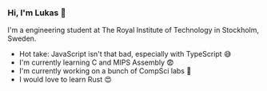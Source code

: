 ### Hi, I'm Lukas 👋
I'm a engineering student at The Royal Institute of Technology in Stockholm, Sweden.

- Hot take: JavaScript isn't that bad, especially with TypeScript 😅
- I'm currently learning C and MIPS Assembly 😨
- I'm currently working on a bunch of CompSci labs 🥵
- I would love to learn Rust 😍

<!--
**LukeyBit/LukeyBit** is a ✨ _special_ ✨ repository because its `README.md` (this file) appears on your GitHub profile.

Here are some ideas to get you started:

- 🔭 I’m currently working on ...
- 🌱 I’m currently learning ...
- 👯 I’m looking to collaborate on ...
- 🤔 I’m looking for help with ...
- 💬 Ask me about ...
- 📫 How to reach me: ...
- 😄 Pronouns: ...
- ⚡ Fun fact: ...
-->
